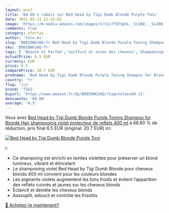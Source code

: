 ```yaml
---
layout: post
title: '68.60 % rabais sur Bed Head by Tigi Dumb Blonde Purple Toni'
date: 2021-05-21 12:43:02
image: 'https://m.media-amazon.com/images/I/31i7f9T3phL._SL500_._SL400_.jpg'
comments: true
category: ofertas
author: 'tole.es'
slug: 'B00IOWGJAQ-fr Bed Head by Tigi Dumb Blonde Purple Toning Shampoo for...'
sku: 'B00IOWGJAQ-fr'
tags: [ 'Beauté et Parfum','Coiffure et soins des cheveux','Shampooings','Soins des cheveux','tigi', ]
actualPrice: 6.5 EUR
currency: EUR
price: 6.5
comparePrice: 20.7 EUR
prodname: 'Bed Head by Tigi Dumb Blonde Purple Toning Shampoo for Blonde Hair  shampooing violet protecteur de reflets  400 ml'
country: 'fr'
flag: '🇫🇷'
brand: 'TIGI'
buyurl: 'https://www.amazon.fr/dp/B00IOWGJAQ/?tag=tolees0d-21'
descuento: '68.60'
average: '6.5'
---
```


Vous avez [Bed Head by Tigi Dumb Blonde Purple Toning Shampoo for Blonde Hair  shampooing violet protecteur de reflets  400 ml](https://www.amazon.fr/dp/B00IOWGJAQ/?tag=tolees0d-21)  à  68.60 % de réduction, prix final  6.5 EUR (original: 20.7 EUR) ici:

[![Bed Head by Tigi Dumb Blonde Purple Toni](https://m.media-amazon.com/images/I/31i7f9T3phL._SL500_._SL400_.jpg)](https://www.amazon.fr/dp/B00IOWGJAQ/?tag=tolees0d-21)

ℹ️:

- Ce shampoing est enrichi en teintes violettes pour préserver un blond lumineux, vibrant et étincelant
- Le shampooing violet Bed Head by Tigi Dumb Blonde pour cheveux blonds 400 ml convient pour les couleurs blondes
- Les pigments violets augmentent les tons froids et évitent l’apparition des reflets cuivrés et jaunes sur les cheveux blonds
- Éclaircit et démêle les cheveux blonds
- Assouplit, adoucit et contrôle les frisottis

[🛒 Achetez-le maintenant!!](https://www.amazon.fr/dp/B00IOWGJAQ/?tag=tolees0d-21)
